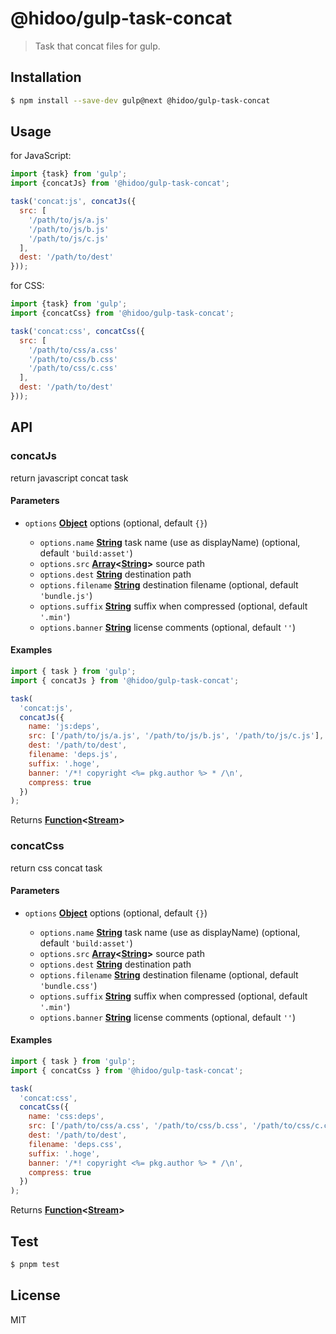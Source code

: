 # @hidoo/gulp-task-concat

> Task that concat files for gulp.

## Installation

```sh
$ npm install --save-dev gulp@next @hidoo/gulp-task-concat
```

## Usage

for JavaScript:

```js
import {task} from 'gulp';
import {concatJs} from '@hidoo/gulp-task-concat';

task('concat:js', concatJs({
  src: [
    '/path/to/js/a.js'
    '/path/to/js/b.js'
    '/path/to/js/c.js'
  ],
  dest: '/path/to/dest'
}));
```

for CSS:

```js
import {task} from 'gulp';
import {concatCss} from '@hidoo/gulp-task-concat';

task('concat:css', concatCss({
  src: [
    '/path/to/css/a.css'
    '/path/to/css/b.css'
    '/path/to/css/c.css'
  ],
  dest: '/path/to/dest'
}));
```

## API

<!-- Generated by documentation.js. Update this documentation by updating the source code. -->

### concatJs

return javascript concat task

#### Parameters

- `options` **[Object](https://developer.mozilla.org/docs/Web/JavaScript/Reference/Global_Objects/Object)** options (optional, default `{}`)

  - `options.name` **[String](https://developer.mozilla.org/docs/Web/JavaScript/Reference/Global_Objects/String)** task name (use as displayName) (optional, default `'build:asset'`)
  - `options.src` **[Array](https://developer.mozilla.org/docs/Web/JavaScript/Reference/Global_Objects/Array)<[String](https://developer.mozilla.org/docs/Web/JavaScript/Reference/Global_Objects/String)>** source path
  - `options.dest` **[String](https://developer.mozilla.org/docs/Web/JavaScript/Reference/Global_Objects/String)** destination path
  - `options.filename` **[String](https://developer.mozilla.org/docs/Web/JavaScript/Reference/Global_Objects/String)** destination filename (optional, default `'bundle.js'`)
  - `options.suffix` **[String](https://developer.mozilla.org/docs/Web/JavaScript/Reference/Global_Objects/String)** suffix when compressed (optional, default `'.min'`)
  - `options.banner` **[String](https://developer.mozilla.org/docs/Web/JavaScript/Reference/Global_Objects/String)** license comments (optional, default `''`)

#### Examples

```javascript
import { task } from 'gulp';
import { concatJs } from '@hidoo/gulp-task-concat';

task(
  'concat:js',
  concatJs({
    name: 'js:deps',
    src: ['/path/to/js/a.js', '/path/to/js/b.js', '/path/to/js/c.js'],
    dest: '/path/to/dest',
    filename: 'deps.js',
    suffix: '.hoge',
    banner: '/*! copyright <%= pkg.author %> * /\n',
    compress: true
  })
);
```

Returns **[Function](https://developer.mozilla.org/docs/Web/JavaScript/Reference/Statements/function)<[Stream](https://nodejs.org/api/stream.html)>**&#x20;

### concatCss

return css concat task

#### Parameters

- `options` **[Object](https://developer.mozilla.org/docs/Web/JavaScript/Reference/Global_Objects/Object)** options (optional, default `{}`)

  - `options.name` **[String](https://developer.mozilla.org/docs/Web/JavaScript/Reference/Global_Objects/String)** task name (use as displayName) (optional, default `'build:asset'`)
  - `options.src` **[Array](https://developer.mozilla.org/docs/Web/JavaScript/Reference/Global_Objects/Array)<[String](https://developer.mozilla.org/docs/Web/JavaScript/Reference/Global_Objects/String)>** source path
  - `options.dest` **[String](https://developer.mozilla.org/docs/Web/JavaScript/Reference/Global_Objects/String)** destination path
  - `options.filename` **[String](https://developer.mozilla.org/docs/Web/JavaScript/Reference/Global_Objects/String)** destination filename (optional, default `'bundle.css'`)
  - `options.suffix` **[String](https://developer.mozilla.org/docs/Web/JavaScript/Reference/Global_Objects/String)** suffix when compressed (optional, default `'.min'`)
  - `options.banner` **[String](https://developer.mozilla.org/docs/Web/JavaScript/Reference/Global_Objects/String)** license comments (optional, default `''`)

#### Examples

```javascript
import { task } from 'gulp';
import { concatCss } from '@hidoo/gulp-task-concat';

task(
  'concat:css',
  concatCss({
    name: 'css:deps',
    src: ['/path/to/css/a.css', '/path/to/css/b.css', '/path/to/css/c.css'],
    dest: '/path/to/dest',
    filename: 'deps.css',
    suffix: '.hoge',
    banner: '/*! copyright <%= pkg.author %> * /\n',
    compress: true
  })
);
```

Returns **[Function](https://developer.mozilla.org/docs/Web/JavaScript/Reference/Statements/function)<[Stream](https://nodejs.org/api/stream.html)>**&#x20;

## Test

```sh
$ pnpm test
```

## License

MIT
